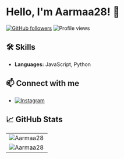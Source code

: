 # Hello, I'm Aarmaa28! 👋

[![GitHub followers](https://img.shields.io/github/followers/Aarmaa28?label=Follow&style=social)](https://github.com/Aarmaa28)
![Profile views](https://komarev.com/ghpvc/?username=Aarmaa28)

## 🛠 Skills

- **Languages:** JavaScript, Python

## 📫 Connect with me

- [![Instagram](https://img.shields.io/badge/Instagram-%23E4405F.svg?style=for-the-badge&logo=instagram&logoColor=white)](https://www.instagram.com/aarmaa_28)

## 📈 GitHub Stats

<table>
  <tr>
    <td><img align="left" src="https://github-readme-stats-one-bice.vercel.app/api?username=Aarmaa28&show_icons=true&theme=radical&include_all_commits=true&count_private=true&hide_border=true&show=reviews,discussions_started,discussions_answered,prs_merged,prs_merged_percentage&role=OWNER,ORGANIZATION_MEMBER,COLLABORATOR" alt="Aarmaa28" /></td>
  </tr>
  <tr>
    <td><img align="center" src="https://github-readme-stats.vercel.app/api/top-langs?username=Aarmaa28&show_icons=true&locale=en&theme=radical&hide_border=true&hide_progress=true&size_weight=0.5&count_weight=0.5" alt="Aarmaa28" /></td>
  </tr>
</table>
